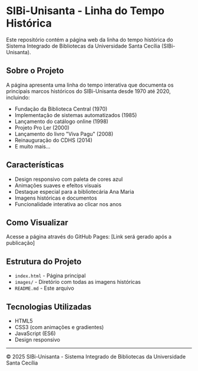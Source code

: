 # SIBi-Unisanta - Linha do Tempo Histórica

Este repositório contém a página web da linha do tempo histórica do Sistema Integrado de Bibliotecas da Universidade Santa Cecília (SIBi-Unisanta).

## Sobre o Projeto

A página apresenta uma linha do tempo interativa que documenta os principais marcos históricos do SIBi-Unisanta desde 1970 até 2020, incluindo:

- Fundação da Biblioteca Central (1970)
- Implementação de sistemas automatizados (1985)
- Lançamento do catálogo online (1998)
- Projeto Pro Ler (2000)
- Lançamento do livro "Viva Pagu" (2008)
- Reinauguração do CDHS (2014)
- E muito mais...

## Características

- Design responsivo com paleta de cores azul
- Animações suaves e efeitos visuais
- Destaque especial para a bibliotecária Ana Maria
- Imagens históricas e documentos
- Funcionalidade interativa ao clicar nos anos

## Como Visualizar

Acesse a página através do GitHub Pages: [Link será gerado após a publicação]

## Estrutura do Projeto

- `index.html` - Página principal
- `images/` - Diretório com todas as imagens históricas
- `README.md` - Este arquivo

## Tecnologias Utilizadas

- HTML5
- CSS3 (com animações e gradientes)
- JavaScript (ES6)
- Design responsivo

---

© 2025 SIBi-Unisanta - Sistema Integrado de Bibliotecas da Universidade Santa Cecília
